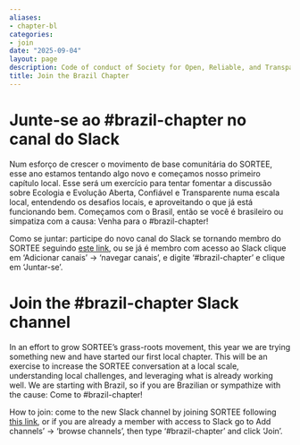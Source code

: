 ```yaml
---
aliases:
- chapter-bl
categories:
- join
date: "2025-09-04"
layout: page
description: Code of conduct of Society for Open, Reliable, and Transparent Ecology and Evolutionary biology (SORTEE)
title: Join the Brazil Chapter
---
```


# Junte-se ao #brazil-chapter no canal do Slack
Num esforço de crescer o movimento de base comunitária do SORTEE, esse ano estamos tentando algo novo e começamos nosso primeiro capítulo local. Esse será um exercício para tentar fomentar a discussão sobre Ecologia e Evolução Aberta, Confiável e Transparente numa escala local, entendendo os desafios locais, e aproveitando o que já está funcionando bem. Começamos com o Brasil, então se você é brasileiro ou simpatiza com a causa: Venha para o #brazil-chapter!

Como se juntar: participe do novo canal do Slack se tornando membro do SORTEE seguindo [este link](https://www.sortee.org/join/), ou se já é membro com acesso ao Slack clique em ‘Adicionar canais’ -> ‘navegar canais’, e digite ‘#brazil-chapter’ e clique em ‘Juntar-se’.

# Join the #brazil-chapter Slack channel
In an effort to grow SORTEE’s grass-roots movement, this year we are trying something new and have started our first local chapter. This will be an exercise to increase the SORTEE conversation at a local scale, understanding local challenges, and leveraging what is already working well. We are starting with Brazil, so if you are Brazilian or sympathize with the cause: Come to #brazil-chapter!

How to join: come to the new Slack channel by joining SORTEE following [this link](https://www.sortee.org/join/), or if you are already a member with access to Slack go to Add channels’ -> ‘browse channels’, then type ‘#brazil-chapter’ and click ‘Join’.